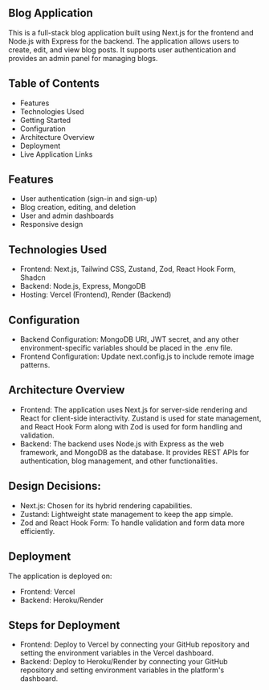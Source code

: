 Blog Application
-----------------
This is a full-stack blog application built using Next.js for the frontend and Node.js with Express for the backend. The application allows users to create, edit, and view blog posts. It supports user authentication and provides an admin panel for managing blogs.

Table of Contents
-----------------
* Features
* Technologies Used
* Getting Started
* Configuration
* Architecture Overview
* Deployment
* Live Application Links

Features
-----------------
* User authentication (sign-in and sign-up)
* Blog creation, editing, and deletion
* User and admin dashboards
* Responsive design

Technologies Used
------------------
* Frontend: Next.js, Tailwind CSS, Zustand, Zod, React Hook Form, Shadcn
* Backend: Node.js, Express, MongoDB
* Hosting: Vercel (Frontend), Render (Backend)

Configuration
------------------
* Backend Configuration: MongoDB URI, JWT secret, and any other environment-specific variables should be placed in the .env file.
* Frontend Configuration: Update next.config.js to include remote image patterns.

Architecture Overview
----------------------
* Frontend: The application uses Next.js for server-side rendering and React for client-side interactivity. Zustand is used for state management, and React Hook Form along with Zod is used for form handling and 
  validation.
* Backend: The backend uses Node.js with Express as the web framework, and MongoDB as the database. It provides REST APIs for authentication, blog management, and other functionalities.
  
Design Decisions:
----------------------
* Next.js: Chosen for its hybrid rendering capabilities.
* Zustand: Lightweight state management to keep the app simple.
* Zod and React Hook Form: To handle validation and form data more efficiently.

Deployment
---------------------
The application is deployed on:
* Frontend: Vercel
* Backend: Heroku/Render
  
Steps for Deployment
----------------------
* Frontend:
Deploy to Vercel by connecting your GitHub repository and setting the environment variables in the Vercel dashboard.
* Backend:
Deploy to Heroku/Render by connecting your GitHub repository and setting environment variables in the platform's dashboard.
